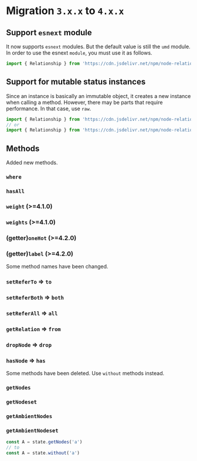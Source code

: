 # Migration `3.x.x` to `4.x.x`

## Support `esnext` module

It now supports `esnext` modules. But the default value is still the `umd` module. In order to use the esnext `module`, you must use it as follows.

```javascript
import { Relationship } from 'https://cdn.jsdelivr.net/npm/node-relation@latest/dist/esm/index.min.js'
```

## Support for mutable status instances

Since an instance is basically an immutable object, it creates a new instance when calling a method. However, there may be parts that require performance. In that case, use `raw`.

```javascript
import { Relationship } from 'https://cdn.jsdelivr.net/npm/node-relation@latest/dist/esm/raw/index.min.js'
// or
import { Relationship } from 'https://cdn.jsdelivr.net/npm/node-relation@latest/dist/umd/raw/index.min.js'
```

## Methods

Added new methods.

### `where`

### `hasAll`

### `weight` (>=4.1.0)

### `weights` (>=4.1.0)

### (getter)`oneHot` (>=4.2.0)

### (getter)`label` (>=4.2.0)

Some method names have been changed.

### `setReferTo` => `to`

### `setReferBoth` => `both`

### `setReferAll` => `all`

### `getRelation` => `from`

### `dropNode` => `drop`

### `hasNode` => `has`

Some methods have been deleted. Use `without` methods instead.

### `getNodes`

### `getNodeset`

### `getAmbientNodes`

### `getAmbientNodeset`

```javascript
const A = state.getNodes('a')
// to
const A = state.without('a')
```
